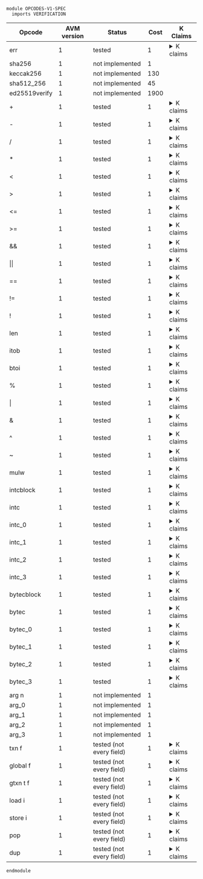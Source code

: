```k
module OPCODES-V1-SPEC
  imports VERIFICATION
```

<table>

<thead>
<tr><th> Opcode </th><th> AVM version </th><th> Status </th><th> Cost </th><th> K Claims </th></tr>
</thead>

<tbody>

<!----------------------------------------------------------------------------->

<tr><td> err </td><td> 1 </td><td> tested </td><td> 1 </td>
<td><details>
<summary>K claims</summary>

```k
  claim <k> err => #panic(ERR_OPCODE) ...</k>
```

</details>
</td></tr>

<!----------------------------------------------------------------------------->

<tr><td> sha256        </td><td> 1 </td><td> not implemented </td><td> 1   </td>
<td></td>

<!----------------------------------------------------------------------------->

<tr><td> keccak256     </td><td> 1 </td><td> not implemented </td><td> 130  </td>
<td></td>

<!----------------------------------------------------------------------------->

<tr><td> sha512_256    </td><td> 1 </td><td> not implemented </td><td> 45   </td>
<td></td>

<!----------------------------------------------------------------------------->

<tr><td> ed25519verify </td><td> 1 </td><td> not implemented </td><td> 1900 </td>
<td></td>

<!----------------------------------------------------------------------------->

<tr><td> + </td><td> 1 </td><td> tested </td><td> 1 </td>
<td><details>
<summary>K claims</summary>

```k
  claim <k> + => . ...</k>
        <stack> 5 : 3 : XS => 8 : XS </stack>
        <stacksize> S => S -Int 1 </stacksize>

  claim <k> + => #panic(INT_OVERFLOW) ...</k>
        <stack> MAX_UINT64 : 3 : _ </stack>
```
</details>
</td></tr>

<!----------------------------------------------------------------------------->

<tr><td> - </td><td> 1 </td><td> tested </td><td> 1 </td>
<td><details>
<summary>K claims</summary>

```k
  claim <k> - => . ...</k>
        <stack> 6 : 10 : XS => 4 : XS </stack>
        <stacksize> S => S -Int 1 </stacksize>

  claim <k> - => #panic(INT_UNDERFLOW) ...</k>
        <stack> 10 : 6 : _ </stack>
```
</details>
</td></tr>

<!----------------------------------------------------------------------------->

<tr><td> / </td><td> 1 </td><td> tested </td><td> 1 </td>
<td><details>
<summary>K claims</summary>

```k
  claim <k> / => . ...</k>
        <stack> 5 : 30 : XS => 6 : XS </stack>
        <stacksize> S => S -Int 1 </stacksize>

  claim <k> / => #panic(DIV_BY_ZERO) ...</k>
        <stack> 0 : 30 : _</stack>
```
</details>
</td></tr>

<!----------------------------------------------------------------------------->

<tr><td> * </td><td> 1 </td><td> tested </td><td> 1 </td>
<td><details>
<summary>K claims</summary>

```k
  claim <k> * => . ...</k>
        <stack> 6 : 7 : XS => 42 : XS </stack>
        <stacksize> S => S -Int 1 </stacksize>

  claim <k> * => #panic(INT_OVERFLOW) ...</k>
        <stack> MAX_UINT64 : 2 : _ </stack>
```
</details>
</td></tr>

<!----------------------------------------------------------------------------->

<tr><td> < </td><td> 1 </td><td> tested </td><td> 1 </td>
<td><details>
<summary>K claims</summary>

```k
  claim <k> < => . ...</k>
        <stack> 5 : 3 : XS => 1 : XS </stack>
        <stacksize> S => S -Int 1 </stacksize>

  claim <k> < => . ...</k>
        <stack> 3 : 5 : XS => 0 : XS </stack>
        <stacksize> S => S -Int 1 </stacksize>

  claim <k> < => . ...</k>
        <stack> 5 : 5 : XS => 0 : XS </stack>
        <stacksize> S => S -Int 1 </stacksize>
```
</details>
</td></tr>

<!----------------------------------------------------------------------------->

<tr><td> > </td><td> 1 </td><td> tested </td><td> 1 </td>
<td><details>
<summary>K claims</summary>

```k
  claim <k> > => . ...</k>
        <stack> 5 : 3 : XS => 0 : XS </stack>
        <stacksize> S => S -Int 1 </stacksize>

  claim <k> > => . ...</k>
        <stack> 3 : 5 : XS => 1 : XS </stack>
        <stacksize> S => S -Int 1 </stacksize>

  claim <k> > => . ...</k>
        <stack> 5 : 5 : XS => 0 : XS </stack>
        <stacksize> S => S -Int 1 </stacksize>
```
</details>
</td></tr>

<!----------------------------------------------------------------------------->

<tr><td> <= </td><td> 1 </td><td> tested </td><td> 1 </td>
<td><details>
<summary>K claims</summary>

```k
  claim <k> <= => . ...</k>
        <stack> 5 : 3 : XS => 1 : XS </stack>
        <stacksize> S => S -Int 1 </stacksize>

  claim <k> <= => . ...</k>
        <stack> 3 : 5 : XS => 0 : XS </stack>
        <stacksize> S => S -Int 1 </stacksize>

  claim <k> <= => . ...</k>
        <stack> 5 : 5 : XS => 1 : XS </stack>
        <stacksize> S => S -Int 1 </stacksize>
```
</details>
</td></tr>

<!----------------------------------------------------------------------------->

<tr><td> >= </td><td> 1 </td><td> tested </td><td> 1 </td>
<td><details>
<summary>K claims</summary>

```k
  claim <k> >= => . ...</k>
        <stack> 5 : 3 : XS => 0 : XS </stack>
        <stacksize> S => S -Int 1 </stacksize>

  claim <k> >= => . ...</k>
        <stack> 3 : 5 : XS => 1 : XS </stack>
        <stacksize> S => S -Int 1 </stacksize>

  claim <k> >= => . ...</k>
        <stack> 5 : 5 : XS => 1 : XS </stack>
        <stacksize> S => S -Int 1 </stacksize>
```
</details>
</td></tr>

<!----------------------------------------------------------------------------->

<tr><td> && </td><td> 1 </td><td> tested </td><td> 1 </td>
<td><details>
<summary>K claims</summary>

```k
  claim <k> && => . ...</k>
        <stack> 3 : 1 : XS => 1 : XS </stack>
        <stacksize> S => S -Int 1 </stacksize>

  claim <k> && => . ...</k>
        <stack> 0 : 1 : XS => 0 : XS </stack>
        <stacksize> S => S -Int 1 </stacksize>

  claim <k> && => . ...</k>
        <stack> 5 : 0 : XS => 0 : XS </stack>
        <stacksize> S => S -Int 1 </stacksize>

  claim <k> && => . ...</k>
        <stack> 0 : 0 : XS => 0 : XS </stack>
        <stacksize> S => S -Int 1 </stacksize>
```
</details>
</td></tr>


<!----------------------------------------------------------------------------->

<tr><td> || </td><td> 1 </td><td> tested </td><td> 1 </td>
<td><details>
<summary>K claims</summary>

```k
  claim <k> || => . ...</k>
        <stack> 3 : 1 : XS => 1 : XS </stack>
        <stacksize> S => S -Int 1 </stacksize>

  claim <k> || => . ...</k>
        <stack> 0 : 1 : XS => 1 : XS </stack>
        <stacksize> S => S -Int 1 </stacksize>

  claim <k> || => . ...</k>
        <stack> 5 : 0 : XS => 1 : XS </stack>
        <stacksize> S => S -Int 1 </stacksize>

  claim <k> || => . ...</k>
        <stack> 0 : 0 : XS => 0 : XS </stack>
        <stacksize> S => S -Int 1 </stacksize>
```
</details>
</td></tr>

<!----------------------------------------------------------------------------->

<tr><td> == </td><td> 1 </td><td> tested </td><td> 1 </td>
<td><details>
<summary>K claims</summary>

```k
  claim <k> == => . ...</k>
        <stack> 2 : 2 : XS => 1 : XS </stack>
        <stacksize> S => S -Int 1 </stacksize>

  claim <k> == => . ...</k>
        <stack> 4 : 2 : XS => 0 : XS </stack>
        <stacksize> S => S -Int 1 </stacksize>

  claim <k> == => . ...</k>
        <stack> b"123" : b"123" : XS => 1 : XS </stack>
        <stacksize> S => S -Int 1 </stacksize>

  claim <k> == => . ...</k>
        <stack> b"123" : b"321" : XS => 0 : XS </stack>
        <stacksize> S => S -Int 1 </stacksize>
```
</details>
</td></tr>

<!----------------------------------------------------------------------------->

<tr><td> != </td><td> 1 </td><td> tested </td><td> 1 </td>
<td><details>
<summary>K claims</summary>

```k
  claim <k> != => . ...</k>
        <stack> 2 : 2 : XS => 0 : XS </stack>
        <stacksize> S => S -Int 1 </stacksize>

  claim <k> != => . ...</k>
        <stack> 4 : 2 : XS => 1 : XS </stack>
        <stacksize> S => S -Int 1 </stacksize>

  claim <k> != => . ...</k>
        <stack> b"123" : b"123" : XS => 0 : XS </stack>
        <stacksize> S => S -Int 1 </stacksize>

  claim <k> != => . ...</k>
        <stack> b"123" : b"321" : XS => 1 : XS </stack>
        <stacksize> S => S -Int 1 </stacksize>
```
</details>
</td></tr>

<!----------------------------------------------------------------------------->

<tr><td> ! </td><td> 1 </td><td> tested </td><td> 1 </td>
<td><details>
<summary>K claims</summary>

```k
  claim <k> ! => . ...</k>
        <stack> 1 : XS => 0 : XS </stack>
        <stacksize> _ </stacksize>

  claim <k> ! => . ...</k>
        <stack> 5 : XS => 0 : XS </stack>
        <stacksize> _ </stacksize>

  claim <k> ! => . ...</k>
        <stack> 0 : XS => 1 : XS </stack>
        <stacksize> _ </stacksize>
```
</details>
</td></tr>

<!----------------------------------------------------------------------------->

<tr><td> len </td><td> 1 </td><td> tested </td><td> 1 </td>
<td><details>
<summary>K claims</summary>

```k
  claim <k> len => . ...</k>
        <stack> b"123456" : XS => 6 : XS </stack>
        <stacksize> _ </stacksize>

  claim <k> len => . ...</k>
        <stack> b"" : XS => 0 : XS </stack>
        <stacksize> _ </stacksize>
```
</details>
</td></tr>

<!----------------------------------------------------------------------------->

<tr><td> itob </td><td> 1 </td><td> tested </td><td> 1 </td>
<td><details>
<summary>K claims</summary>

```k
  claim <k> itob => . ...</k>
        <stack> 6382179 : XS => b"\x00\x00\x00\x00\x00abc" : XS </stack>
        <stacksize> _ </stacksize>
```
</details>
</td></tr>

<!----------------------------------------------------------------------------->

<tr><td> btoi </td><td> 1 </td><td> tested </td><td> 1 </td>
<td><details>
<summary>K claims</summary>

```k
  claim <k> btoi => . ...</k>
        <stack> b"\x00\x00\x00\x00\x00abc" : XS => 6382179 : XS </stack>
        <stacksize> _ </stacksize>
```
</details>
</td></tr>

<!----------------------------------------------------------------------------->

<tr><td> % </td><td> 1 </td><td> tested </td><td> 1 </td>
<td><details>
<summary>K claims</summary>

```k
  claim <k> % => . ...</k>
        <stack> 3 : 5 : XS => 2 : XS </stack>
        <stacksize> S => S -Int 1 </stacksize>

  claim <k> % => #panic(DIV_BY_ZERO) ...</k>
        <stack> 0 : 5 : _ </stack>
```
</details>
</td></tr>

<!----------------------------------------------------------------------------->

<tr><td> | </td><td> 1 </td><td> tested </td><td> 1 </td>
<td><details>
<summary>K claims</summary>

```k
  claim <k> | => . ...</k>
        <stack> 123 : 321 : XS => 379 : XS </stack>
        <stacksize> S => S -Int 1 </stacksize>
```
</details>
</td></tr>

<!----------------------------------------------------------------------------->

<tr><td> & </td><td> 1 </td><td> tested </td><td> 1 </td>
<td><details>
<summary>K claims</summary>

```k
  claim <k> & => . ...</k>
        <stack> 123 : 321 : XS => 65 : XS </stack>
        <stacksize> S => S -Int 1 </stacksize>
```
</details>
</td></tr>

<!----------------------------------------------------------------------------->

<tr><td> ^ </td><td> 1 </td><td> tested </td><td> 1 </td>
<td><details>
<summary>K claims</summary>

```k
  claim <k> ^ => . ...</k>
        <stack> 123 : 321 : XS => 314 : XS </stack>
        <stacksize> S => S -Int 1 </stacksize>
```
</details>
</td></tr>

<!----------------------------------------------------------------------------->

<tr><td> ~ </td><td> 1 </td><td> tested </td><td> 1 </td>
<td><details>
<summary>K claims</summary>

```k
// ~ 	1 	heavy_check_mark 	1
//  claim <k> ~ => . </k>
//        <stack> 123 : XS => 18446744073709551492 : XS </stack>
//        <stacksize> _ </stacksize>
  claim <k> ~ => #panic(ILL_TYPED_STACK) </k>
        <stack> b"123" : _ </stack>
```
</details>
</td></tr>

<!----------------------------------------------------------------------------->

<tr><td> mulw </td><td> 1 </td><td> tested </td><td> 1 </td>
<td><details>
<summary>K claims</summary>

```k
  claim <k> mulw => . </k>
        <stack> 123456789012345 : 123456789012345 : XS => 15098910126093764401 : 826247639 : XS </stack>
        <stacksize> _ </stacksize>
```
</details>
</td></tr>

<!----------------------------------------------------------------------------->

<tr><td> intcblock </td><td> 1 </td><td> tested </td><td> 1 </td>
<td><details>
<summary>K claims</summary>

```k
  claim <k> intcblock 3 4 5 6 => . </k>
        <intcblock> _ =>
                   (0 |-> 4
                    1 |-> 5
                    2 |-> 6)
        </intcblock>
```
</details>
</td></tr>

<!----------------------------------------------------------------------------->

<tr><td> intc </td><td> 1 </td><td> tested </td><td> 1 </td>
<td><details>
<summary>K claims</summary>

```k
  claim <k> intc 1 => . </k>
        <stack> XS => 5 : XS </stack>
        <stacksize> S => S +Int 1 </stacksize>
        <intcblock> 0 |-> 4
                    1 |-> 5
                    2 |-> 6
        </intcblock>
    requires S <Int 1000
```
</details>
</td></tr>

<!----------------------------------------------------------------------------->

<tr><td> intc_0 </td><td> 1 </td><td> tested </td><td> 1 </td>
<td><details>
<summary>K claims</summary>

```k
  claim <k> intc_0 => . </k>
        <stack> XS => 4 : XS </stack>
        <stacksize> S => S +Int 1 </stacksize>
        <intcblock> 0 |-> 4
                    1 |-> 5
                    2 |-> 6
                    3 |-> 7
        </intcblock>
    requires S <Int 1000
```
</details>
</td></tr>

<!----------------------------------------------------------------------------->

<tr><td> intc_1 </td><td> 1 </td><td> tested </td><td> 1 </td>
<td><details>
<summary>K claims</summary>

```k
  claim <k> intc_1 => . </k>
        <stack> XS => 5 : XS </stack>
        <stacksize> S => S +Int 1 </stacksize>
        <intcblock> 0 |-> 4
                    1 |-> 5
                    2 |-> 6
                    3 |-> 7
        </intcblock>
    requires S <Int 1000
```
</details>
</td></tr>

<!----------------------------------------------------------------------------->

<tr><td> intc_2 </td><td> 1 </td><td> tested </td><td> 1 </td>
<td><details>
<summary>K claims</summary>

```k
  claim <k> intc_2 => . </k>
        <stack> XS => 6 : XS </stack>
        <stacksize> S => S +Int 1 </stacksize>
        <intcblock> 0 |-> 4
                    1 |-> 5
                    2 |-> 6
                    3 |-> 7
        </intcblock>
    requires S <Int 1000
```
</details>
</td></tr>

<!----------------------------------------------------------------------------->

<tr><td> intc_3 </td><td> 1 </td><td> tested </td><td> 1 </td>
<td><details>
<summary>K claims</summary>

```k
  claim <k> intc_3 => . </k>
        <stack> XS => 7 : XS </stack>
        <stacksize> S => S +Int 1 </stacksize>
        <intcblock> 0 |-> 4
                    1 |-> 5
                    2 |-> 6
                    3 |-> 7
        </intcblock>
    requires S <Int 1000
```
</details>
</td></tr>

<!----------------------------------------------------------------------------->

<tr><td> bytecblock </td><td> 1 </td><td> tested </td><td> 1 </td>
<td><details>
<summary>K claims</summary>

```k
  claim <k> bytecblock 3 (1, "1") (1, "2") (1,"3") => . </k>
        <bytecblock> _ =>
                   (0 |-> "1"
                    1 |-> "2"
                    2 |-> "3")
        </bytecblock>
```
</details>
</td></tr>

<!----------------------------------------------------------------------------->

<tr><td> bytec </td><td> 1 </td><td> tested </td><td> 1 </td>
<td><details>
<summary>K claims</summary>

```k
  claim <k> bytec 1 => . </k>
        <stack> XS => "2" : XS </stack>
        <stacksize> S => S +Int 1 </stacksize>
        <bytecblock> 0 |-> "1"
                    1 |-> "2"
                    2 |-> "3"
        </bytecblock>
    requires S <Int 1000
```
</details>
</td></tr>

<!----------------------------------------------------------------------------->

<tr><td> bytec_0 </td><td> 1 </td><td> tested </td><td> 1 </td>
<td><details>
<summary>K claims</summary>

```k
  claim <k> bytec_0 => . </k>
        <stack> XS => "1" : XS </stack>
        <stacksize> S => S +Int 1 </stacksize>
        <bytecblock> 0 |-> "1"
                    1 |-> "2"
                    2 |-> "3"
                    3 |-> "4"
        </bytecblock>
    requires S <Int 1000
```
</details>
</td></tr>

<!----------------------------------------------------------------------------->

<tr><td> bytec_1 </td><td> 1 </td><td> tested </td><td> 1 </td>
<td><details>
<summary>K claims</summary>

```k
  claim <k> bytec_1 => . </k>
        <stack> XS => "2" : XS </stack>
        <stacksize> S => S +Int 1 </stacksize>
        <bytecblock> 0 |-> "1"
                    1 |-> "2"
                    2 |-> "3"
                    3 |-> "4"
        </bytecblock>
    requires S <Int 1000
```
</details>
</td></tr>

<!----------------------------------------------------------------------------->

<tr><td> bytec_2 </td><td> 1 </td><td> tested </td><td> 1 </td>
<td><details>
<summary>K claims</summary>

```k
  claim <k> bytec_2 => . </k>
        <stack> XS => "3" : XS </stack>
        <stacksize> S => S +Int 1 </stacksize>
        <bytecblock> 0 |-> "1"
                    1 |-> "2"
                    2 |-> "3"
                    3 |-> "4"
        </bytecblock>
    requires S <Int 1000
```
</details>
</td></tr>

<!----------------------------------------------------------------------------->

<tr><td> bytec_3 </td><td> 1 </td><td> tested </td><td> 1 </td>
<td><details>
<summary>K claims</summary>

```k
  claim <k> bytec_3 => . </k>
        <stack> XS => "4" : XS </stack>
        <stacksize> S => S +Int 1 </stacksize>
        <bytecblock> 0 |-> "1"
                    1 |-> "2"
                    2 |-> "3"
                    3 |-> "4"
        </bytecblock>
    requires S <Int 1000
```
</details>
</td></tr>

<!----------------------------------------------------------------------------->

<tr><td> arg n </td><td> 1 </td><td> not implemented </td><td> 1 </td>
<td></td></tr>

<!----------------------------------------------------------------------------->

<tr><td> arg_0 </td><td> 1 </td><td> not implemented </td><td> 1 </td>
<td></td></tr>

<!----------------------------------------------------------------------------->

<tr><td> arg_1 </td><td> 1 </td><td> not implemented </td><td> 1 </td>
<td></td></tr>

<!----------------------------------------------------------------------------->

<tr><td> arg_2 </td><td> 1 </td><td> not implemented </td><td> 1 </td>
<td></td></tr>

<!----------------------------------------------------------------------------->

<tr><td> arg_3 </td><td> 1 </td><td> not implemented </td><td> 1 </td>
<td></td></tr>

<!----------------------------------------------------------------------------->

<tr><td> txn f </td><td> 1 </td><td> tested (not every field) </td><td> 1 </td>
<td><details>
<summary>K claims</summary>

```k
  claim <k> txn Sender => . </k>
        <stack> XS => normalize(SENDER) : XS </stack>
        <stacksize> S => S +Int 1 </stacksize>
        <currentTx> TX_ID </currentTx>
        <transactions>
          <transaction>
            <txID> TX_ID </txID>
            <groupID> GROUP_ID:String </groupID>
            <groupIdx> GROUP_INDEX:Int </groupIdx>
            <sender> SENDER:Bytes </sender>
            ...
          </transaction>
          ...
        </transactions>
        <txnIndexMap>
          <txnIndexMapGroup>
            <txnIndexMapGroupKey> GROUP_ID:String </txnIndexMapGroupKey>
            <txnIndexMapGroupValues> .Map [GROUP_INDEX:Int <- TX_ID:String] </txnIndexMapGroupValues>
          </txnIndexMapGroup>
          ...
        </txnIndexMap>
    requires S <Int MAX_STACK_DEPTH
```
</details>
</td></tr>

<!----------------------------------------------------------------------------->

<tr><td> global f </td><td> 1 </td><td> tested (not every field) </td><td> 1 </td>
<td><details>
<summary>K claims</summary>

```k
  claim <k> global MinBalance => . </k>
        <stack> XS => 100000 : XS </stack>
        <stacksize> S => S +Int 1 </stacksize>
    requires S <Int 1000
```
</details>
</td></tr>

<!----------------------------------------------------------------------------->

<tr><td> gtxn t f </td><td> 1 </td><td> tested (not every field) </td><td> 1 </td>
<td><details>
<summary>K claims</summary>

```k
   claim <k> gtxn GROUP_INDEX Sender => . </k>
         <stack> XS => normalize(SENDER) : XS </stack>
         <stacksize> S => S +Int 1 </stacksize>
         <currentTx> CURRENT_TX_ID </currentTx>
         <transactions>
           <transaction>
             <txID> CURRENT_TX_ID </txID>
             <groupID> GROUP_ID:String </groupID>
             <groupIdx> CURRENT_GROUP_INDEX:Int </groupIdx>
             ...
           </transaction>
           <transaction>
             <txID> TARGET_TX_ID </txID>
             <groupID> GROUP_ID:String </groupID>
             <groupIdx> GROUP_INDEX:Int </groupIdx>
             <sender> SENDER:Bytes </sender>
             ...
           </transaction>
           ...
         </transactions>
         <txnIndexMap>
           <txnIndexMapGroup>
             <txnIndexMapGroupKey> GROUP_ID:String </txnIndexMapGroupKey>
             <txnIndexMapGroupValues> .Map 
                                      [GROUP_INDEX:Int <- TARGET_TX_ID:String]
                                      [CURRENT_GROUP_INDEX <- CURRENT_TX_ID:String]
             </txnIndexMapGroupValues>
           </txnIndexMapGroup>
           ...
         </txnIndexMap>
     requires S <Int MAX_STACK_DEPTH
      andBool GROUP_INDEX =/=K CURRENT_GROUP_INDEX
      andBool CURRENT_TX_ID =/=K TARGET_TX_ID
```
</details>
</td></tr>

<!----------------------------------------------------------------------------->

<tr><td> load i </td><td> 1 </td><td> tested (not every field) </td><td> 1 </td>
<td><details>
<summary>K claims</summary>

```k
  claim <k> load 1 => . </k>
        <stack> XS => VALUE : XS </stack>
        <stacksize> S => S +Int 1 </stacksize>
        <scratch> (2 |-> _) (1 |-> VALUE) (4 |-> _) </scratch>
    requires S <Int 1000

  claim <k> load 3 => . </k>
        <stack> XS => 0 : XS </stack>
        <stacksize> S => S +Int 1 </stacksize>
        <scratch> (2 |-> _) (1 |-> _) (4 |-> _) (.Map => (3 |-> 0)) </scratch>
    requires S <Int 1000
```
</details>
</td></tr>

<!----------------------------------------------------------------------------->

<tr><td> store i </td><td> 1 </td><td> tested (not every field) </td><td> 1 </td>
<td><details>
<summary>K claims</summary>

```k
  claim <k> store 1 => . </k>
        <stack> VALUE : XS => XS </stack>
        <stacksize> S => S -Int 1 </stacksize>
        <scratch> (2 |-> _) (1 |-> (_ => VALUE)) (4 |-> _) </scratch>
```
</details>
</td></tr>

<!----------------------------------------------------------------------------->

<tr><td> pop </td><td> 1 </td><td> tested (not every field) </td><td> 1 </td>
<td><details>
<summary>K claims</summary>

```k
  claim <k> pop => . </k>
        <stack> _ : XS => XS </stack>
        <stacksize> S => S -Int 1 </stacksize>
```
</details>
</td></tr>

<!----------------------------------------------------------------------------->

<tr><td> dup </td><td> 1 </td><td> tested (not every field) </td><td> 1 </td>
<td><details>
<summary>K claims</summary>

```k
  claim <k> dup => . </k>
        <stack> VAL : XS => VAL : VAL : XS </stack>
        <stacksize> S => S +Int 1 </stacksize>
    requires S <Int 1000
```
</details>
</td></tr>

</tbody>
</table>


```k
endmodule
```
